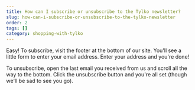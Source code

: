 ```yaml
---
title: How can I subscribe or unsubscribe to the Tylko newsletter?
slug: how-can-i-subscribe-or-unsubscribe-to-the-tylko-newsletter
order: 2
tags: []
category: shopping-with-tylko
---
```


Easy! To subscribe, visit the footer at the bottom of our site. You'll see a little form to enter your email address. Enter your address and you're done!

To unsubscribe, open the last email you received from us and scroll all the way to the bottom. Click the unsubscribe button and you're all set (though we'll be sad to see you go).
